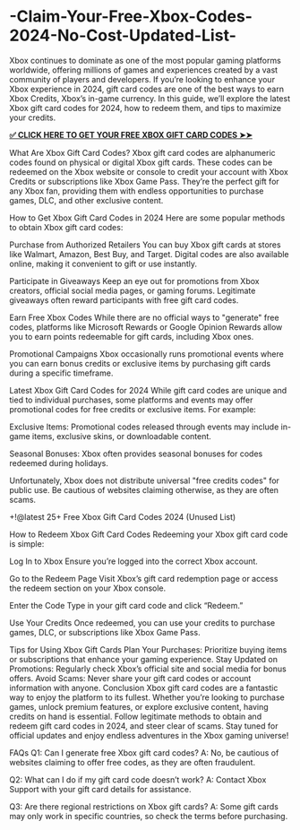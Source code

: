 # -Claim-Your-Free-Xbox-Codes-2024-No-Cost-Updated-List-
Xbox continues to dominate as one of the most popular gaming platforms worldwide, offering millions of games and experiences created by a vast community of players and developers. If you’re looking to enhance your Xbox experience in 2024, gift card codes are one of the best ways to earn Xbox Credits, Xbox’s in-game currency. In this guide, we’ll explore the latest Xbox gift card codes for 2024, how to redeem them, and tips to maximize your credits.

**[✅ CLICK HERE TO GET YOUR FREE XBOX GIFT CARD CODES ➤➤](https://myusoffer.xyz/all-gift-card-2/)**

What Are Xbox Gift Card Codes?
Xbox gift card codes are alphanumeric codes found on physical or digital Xbox gift cards. These codes can be redeemed on the Xbox website or console to credit your account with Xbox Credits or subscriptions like Xbox Game Pass. They’re the perfect gift for any Xbox fan, providing them with endless opportunities to purchase games, DLC, and other exclusive content.

How to Get Xbox Gift Card Codes in 2024
Here are some popular methods to obtain Xbox gift card codes:

Purchase from Authorized Retailers
You can buy Xbox gift cards at stores like Walmart, Amazon, Best Buy, and Target. Digital codes are also available online, making it convenient to gift or use instantly.

Participate in Giveaways
Keep an eye out for promotions from Xbox creators, official social media pages, or gaming forums. Legitimate giveaways often reward participants with free gift card codes.

Earn Free Xbox Codes
While there are no official ways to "generate" free codes, platforms like Microsoft Rewards or Google Opinion Rewards allow you to earn points redeemable for gift cards, including Xbox ones.

Promotional Campaigns
Xbox occasionally runs promotional events where you can earn bonus credits or exclusive items by purchasing gift cards during a specific timeframe.

Latest Xbox Gift Card Codes for 2024
While gift card codes are unique and tied to individual purchases, some platforms and events may offer promotional codes for free credits or exclusive items. For example:

Exclusive Items: Promotional codes released through events may include in-game items, exclusive skins, or downloadable content.

Seasonal Bonuses: Xbox often provides seasonal bonuses for codes redeemed during holidays.

Unfortunately, Xbox does not distribute universal "free credits codes" for public use. Be cautious of websites claiming otherwise, as they are often scams.

+!@latest 25+ Free Xbox Gift Card Codes 2024 (Unused List)

How to Redeem Xbox Gift Card Codes
Redeeming your Xbox gift card code is simple:

Log In to Xbox
Ensure you’re logged into the correct Xbox account.

Go to the Redeem Page
Visit Xbox’s gift card redemption page or access the redeem section on your Xbox console.

Enter the Code
Type in your gift card code and click “Redeem.”

Use Your Credits
Once redeemed, you can use your credits to purchase games, DLC, or subscriptions like Xbox Game Pass.

Tips for Using Xbox Gift Cards
Plan Your Purchases: Prioritize buying items or subscriptions that enhance your gaming experience.
Stay Updated on Promotions: Regularly check Xbox’s official site and social media for bonus offers.
Avoid Scams: Never share your gift card codes or account information with anyone.
Conclusion
Xbox gift card codes are a fantastic way to enjoy the platform to its fullest. Whether you’re looking to purchase games, unlock premium features, or explore exclusive content, having credits on hand is essential. Follow legitimate methods to obtain and redeem gift card codes in 2024, and steer clear of scams. Stay tuned for official updates and enjoy endless adventures in the Xbox gaming universe!

FAQs
Q1: Can I generate free Xbox gift card codes?
A: No, be cautious of websites claiming to offer free codes, as they are often fraudulent.

Q2: What can I do if my gift card code doesn’t work?
A: Contact Xbox Support with your gift card details for assistance.

Q3: Are there regional restrictions on Xbox gift cards?
A: Some gift cards may only work in specific countries, so check the terms before purchasing.
